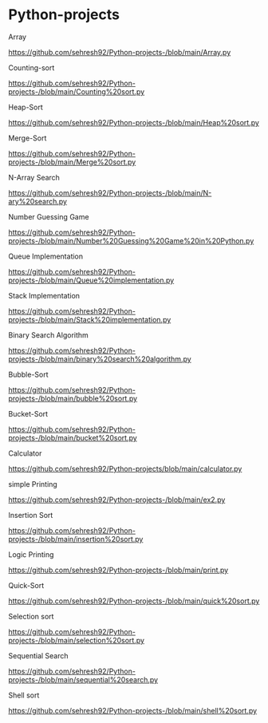 # Python-projects

Array

https://github.com/sehresh92/Python-projects-/blob/main/Array.py 

Counting-sort

https://github.com/sehresh92/Python-projects-/blob/main/Counting%20sort.py 

Heap-Sort

https://github.com/sehresh92/Python-projects-/blob/main/Heap%20sort.py 

Merge-Sort

https://github.com/sehresh92/Python-projects-/blob/main/Merge%20sort.py 

N-Array Search

https://github.com/sehresh92/Python-projects-/blob/main/N-ary%20search.py 

Number Guessing Game

https://github.com/sehresh92/Python-projects-/blob/main/Number%20Guessing%20Game%20in%20Python.py 

Queue Implementation

https://github.com/sehresh92/Python-projects-/blob/main/Queue%20implementation.py 

Stack Implementation

https://github.com/sehresh92/Python-projects-/blob/main/Stack%20implementation.py 

Binary Search Algorithm

https://github.com/sehresh92/Python-projects-/blob/main/binary%20search%20algorithm.py 

Bubble-Sort

https://github.com/sehresh92/Python-projects-/blob/main/bubble%20sort.py 

Bucket-Sort

https://github.com/sehresh92/Python-projects-/blob/main/bucket%20sort.py

Calculator

https://github.com/sehresh92/Python-projects/blob/main/calculator.py

simple Printing

https://github.com/sehresh92/Python-projects-/blob/main/ex2.py

Insertion Sort

https://github.com/sehresh92/Python-projects-/blob/main/insertion%20sort.py 

Logic Printing

https://github.com/sehresh92/Python-projects-/blob/main/print.py

Quick-Sort

https://github.com/sehresh92/Python-projects-/blob/main/quick%20sort.py

Selection sort

https://github.com/sehresh92/Python-projects-/blob/main/selection%20sort.py

Sequential Search

https://github.com/sehresh92/Python-projects-/blob/main/sequential%20search.py

Shell sort

https://github.com/sehresh92/Python-projects-/blob/main/shell%20sort.py
